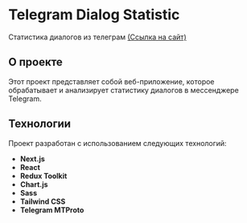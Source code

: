 # Telegram Dialog Statistic

Статистика диалогов из телеграм [(Ссылка на сайт)](https://telegram-dialog-statistics.vercel.app/)

## О проекте

Этот проект представляет собой веб-приложение, которое обрабатывает и анализирует статистику диалогов в мессенджере Telegram.

## Технологии

Проект разработан с использованием следующих технологий:

- **Next.js**
- **React**
- **Redux Toolkit**
- **Chart.js**
- **Sass**
- **Tailwind CSS**
- **Telegram MTProto**
